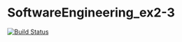# SoftwareEngineering_ex2-3
[![Build Status](https://travis-ci.com/golddragon11/SoftwareEngineering_ex2-3.svg?branch=main)](https://travis-ci.com/golddragon11/SoftwareEngineering_ex2-3)
